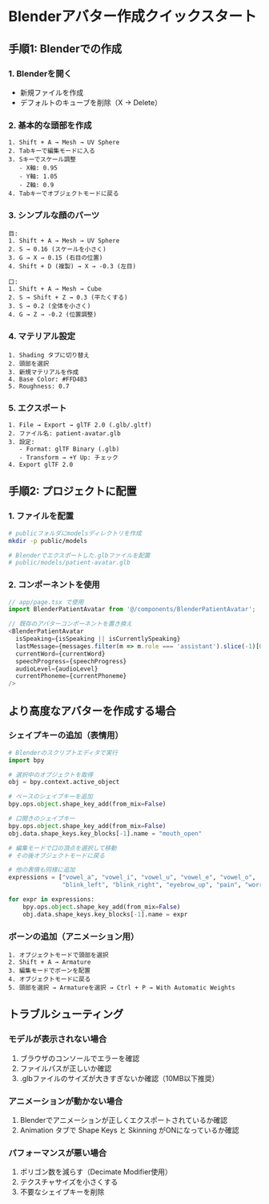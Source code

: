 # Blenderアバター作成クイックスタート

## 手順1: Blenderでの作成

### 1. Blenderを開く
- 新規ファイルを作成
- デフォルトのキューブを削除（X → Delete）

### 2. 基本的な頭部を作成
```
1. Shift + A → Mesh → UV Sphere
2. Tabキーで編集モードに入る
3. Sキーでスケール調整
   - X軸: 0.95
   - Y軸: 1.05
   - Z軸: 0.9
4. Tabキーでオブジェクトモードに戻る
```

### 3. シンプルな顔のパーツ
```
目:
1. Shift + A → Mesh → UV Sphere
2. S → 0.16 (スケールを小さく)
3. G → X → 0.15 (右目の位置)
4. Shift + D (複製) → X → -0.3 (左目)

口:
1. Shift + A → Mesh → Cube
2. S → Shift + Z → 0.3 (平たくする)
3. S → 0.2 (全体を小さく)
4. G → Z → -0.2 (位置調整)
```

### 4. マテリアル設定
```
1. Shading タブに切り替え
2. 頭部を選択
3. 新規マテリアルを作成
4. Base Color: #FFD4B3
5. Roughness: 0.7
```

### 5. エクスポート
```
1. File → Export → glTF 2.0 (.glb/.gltf)
2. ファイル名: patient-avatar.glb
3. 設定:
   - Format: glTF Binary (.glb)
   - Transform → +Y Up: チェック
4. Export glTF 2.0
```

## 手順2: プロジェクトに配置

### 1. ファイルを配置
```bash
# publicフォルダにmodelsディレクトリを作成
mkdir -p public/models

# Blenderでエクスポートした.glbファイルを配置
# public/models/patient-avatar.glb
```

### 2. コンポーネントを使用
```typescript
// app/page.tsx で使用
import BlenderPatientAvatar from '@/components/BlenderPatientAvatar';

// 既存のアバターコンポーネントを置き換え
<BlenderPatientAvatar 
  isSpeaking={isSpeaking || isCurrentlySpeaking} 
  lastMessage={messages.filter(m => m.role === 'assistant').slice(-1)[0]?.content}
  currentWord={currentWord}
  speechProgress={speechProgress}
  audioLevel={audioLevel}
  currentPhoneme={currentPhoneme}
/>
```

## より高度なアバターを作成する場合

### シェイプキーの追加（表情用）
```python
# Blenderのスクリプトエディタで実行
import bpy

# 選択中のオブジェクトを取得
obj = bpy.context.active_object

# ベースのシェイプキーを追加
bpy.ops.object.shape_key_add(from_mix=False)

# 口開きのシェイプキー
bpy.ops.object.shape_key_add(from_mix=False)
obj.data.shape_keys.key_blocks[-1].name = "mouth_open"

# 編集モードで口の頂点を選択して移動
# その後オブジェクトモードに戻る

# 他の表情も同様に追加
expressions = ["vowel_a", "vowel_i", "vowel_u", "vowel_e", "vowel_o", 
               "blink_left", "blink_right", "eyebrow_up", "pain", "worried", "happy"]

for expr in expressions:
    bpy.ops.object.shape_key_add(from_mix=False)
    obj.data.shape_keys.key_blocks[-1].name = expr
```

### ボーンの追加（アニメーション用）
```
1. オブジェクトモードで頭部を選択
2. Shift + A → Armature
3. 編集モードでボーンを配置
4. オブジェクトモードに戻る
5. 頭部を選択 → Armatureを選択 → Ctrl + P → With Automatic Weights
```

## トラブルシューティング

### モデルが表示されない場合
1. ブラウザのコンソールでエラーを確認
2. ファイルパスが正しいか確認
3. .glbファイルのサイズが大きすぎないか確認（10MB以下推奨）

### アニメーションが動かない場合
1. Blenderでアニメーションが正しくエクスポートされているか確認
2. Animation タブで Shape Keys と Skinning がONになっているか確認

### パフォーマンスが悪い場合
1. ポリゴン数を減らす（Decimate Modifier使用）
2. テクスチャサイズを小さくする
3. 不要なシェイプキーを削除